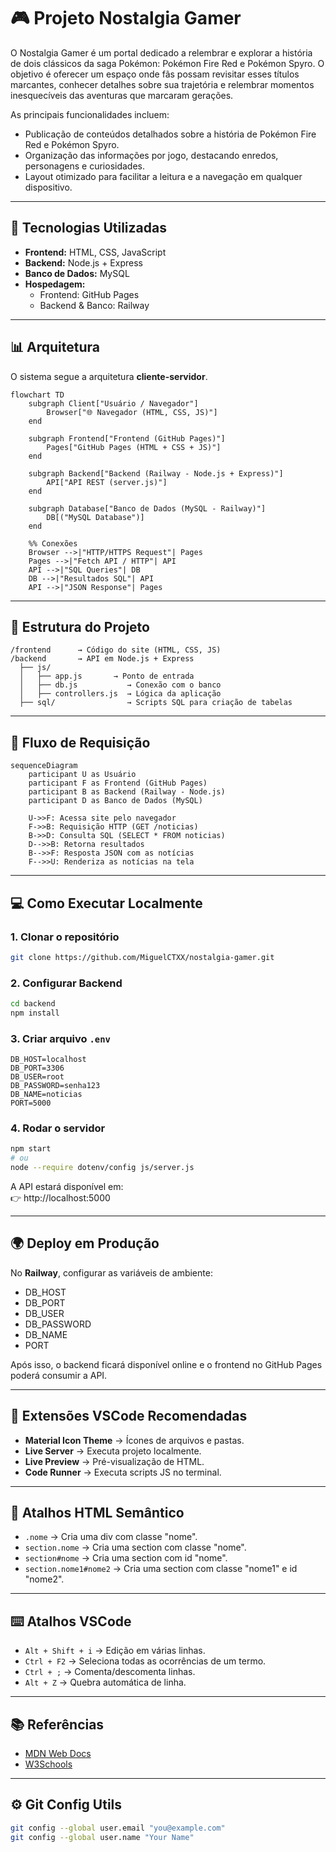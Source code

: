 # 🎮 Projeto Nostalgia Gamer
O Nostalgia Gamer é um portal dedicado a relembrar e explorar a história de dois clássicos da saga Pokémon: Pokémon Fire Red e Pokémon Spyro. O objetivo é oferecer um espaço onde fãs possam revisitar esses títulos marcantes, conhecer detalhes sobre sua trajetória e relembrar momentos inesquecíveis das aventuras que marcaram gerações.

As principais funcionalidades incluem:  
- Publicação de conteúdos detalhados sobre a história de Pokémon Fire Red e Pokémon Spyro.
- Organização das informações por jogo, destacando enredos, personagens e curiosidades.  
- Layout otimizado para facilitar a leitura e a navegação em qualquer dispositivo. 

---

## 🚀 Tecnologias Utilizadas
- **Frontend:** HTML, CSS, JavaScript  
- **Backend:** Node.js + Express  
- **Banco de Dados:** MySQL  
- **Hospedagem:**  
  - Frontend: GitHub Pages  
  - Backend & Banco: Railway  

---

## 📊 Arquitetura
O sistema segue a arquitetura **cliente-servidor**.  

```mermaid
flowchart TD
    subgraph Client["Usuário / Navegador"]
        Browser["🌐 Navegador (HTML, CSS, JS)"]
    end

    subgraph Frontend["Frontend (GitHub Pages)"]
        Pages["GitHub Pages (HTML + CSS + JS)"]
    end

    subgraph Backend["Backend (Railway - Node.js + Express)"]
        API["API REST (server.js)"]
    end

    subgraph Database["Banco de Dados (MySQL - Railway)"]
        DB[("MySQL Database")]
    end

    %% Conexões
    Browser -->|"HTTP/HTTPS Request"| Pages
    Pages -->|"Fetch API / HTTP"| API
    API -->|"SQL Queries"| DB
    DB -->|"Resultados SQL"| API
    API -->|"JSON Response"| Pages
```

---

## 📂 Estrutura do Projeto
```
/frontend      → Código do site (HTML, CSS, JS)
/backend       → API em Node.js + Express
  ├── js/
  │   ├── app.js       → Ponto de entrada
  │   ├── db.js           → Conexão com o banco
  │   ├── controllers.js  → Lógica da aplicação
  ├── sql/                → Scripts SQL para criação de tabelas
```

---

## 🔄 Fluxo de Requisição
```mermaid
sequenceDiagram
    participant U as Usuário
    participant F as Frontend (GitHub Pages)
    participant B as Backend (Railway - Node.js)
    participant D as Banco de Dados (MySQL)

    U->>F: Acessa site pelo navegador
    F->>B: Requisição HTTP (GET /noticias)
    B->>D: Consulta SQL (SELECT * FROM noticias)
    D-->>B: Retorna resultados
    B-->>F: Resposta JSON com as notícias
    F-->>U: Renderiza as notícias na tela
```

---

## 💻 Como Executar Localmente

### 1. Clonar o repositório
```bash
git clone https://github.com/MiguelCTXX/nostalgia-gamer.git
```

### 2. Configurar Backend
```bash
cd backend
npm install
```

### 3. Criar arquivo `.env`
```env
DB_HOST=localhost
DB_PORT=3306
DB_USER=root
DB_PASSWORD=senha123
DB_NAME=noticias
PORT=5000
```

### 4. Rodar o servidor
```bash
npm start
# ou
node --require dotenv/config js/server.js
```

A API estará disponível em:  
👉 http://localhost:5000  

---

## 🌍 Deploy em Produção

No **Railway**, configurar as variáveis de ambiente:  
- DB_HOST  
- DB_PORT  
- DB_USER  
- DB_PASSWORD  
- DB_NAME  
- PORT  

Após isso, o backend ficará disponível online e o frontend no GitHub Pages poderá consumir a API.  

---

## 🔧 Extensões VSCode Recomendadas
- **Material Icon Theme** → Ícones de arquivos e pastas.  
- **Live Server** → Executa projeto localmente.  
- **Live Preview** → Pré-visualização de HTML.  
- **Code Runner** → Executa scripts JS no terminal.  

---

## 📑 Atalhos HTML Semântico
- `.nome` → Cria uma div com classe "nome".  
- `section.nome` → Cria uma section com classe "nome".  
- `section#nome` → Cria uma section com id "nome".  
- `section.nome1#nome2` → Cria uma section com classe "nome1" e id "nome2".  

---

## ⌨️ Atalhos VSCode
- `Alt + Shift + i` → Edição em várias linhas.  
- `Ctrl + F2` → Seleciona todas as ocorrências de um termo.  
- `Ctrl + ;` → Comenta/descomenta linhas.  
- `Alt + Z` → Quebra automática de linha.  

---

## 📚 Referências
- [MDN Web Docs](https://developer.mozilla.org/pt-BR/)  
- [W3Schools](https://www.w3schools.com/)  

---

## ⚙️ Git Config Utils
```bash
git config --global user.email "you@example.com"
git config --global user.name "Your Name"
```